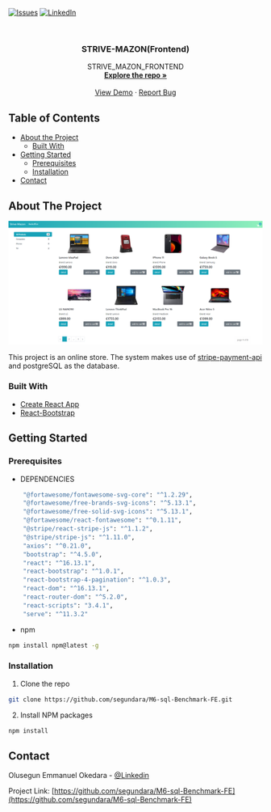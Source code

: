 
[![Issues][issues-shield]][issues-url]
[![LinkedIn][linkedin-shield]][linkedin-url]



<!-- PROJECT LOGO -->
<br />
<p align="center">

  <h3 align="center">STRIVE-MAZON(Frontend)</h3>

  <p align="center">
    STRIVE_MAZON_FRONTEND
    <br />
    <a href="https://github.com/segundara/M6-sql-Benchmark-FE"><strong>Explore the repo »</strong></a>
    <br />
    <br />
    <a href="https://segundara.github.io/M6-sql-Benchmark-FE">View Demo</a>
    ·
    <a href="https://github.com/segundara/M6-sql-Benchmark-FE/issues">Report Bug</a>
  </p>
</p>



<!-- TABLE OF CONTENTS -->
## Table of Contents

* [About the Project](#about-the-project)
  * [Built With](#built-with)
* [Getting Started](#getting-started)
  * [Prerequisites](#prerequisites)
  * [Installation](#installation)
* [Contact](#contact)



<!-- ABOUT THE PROJECT -->
## About The Project

[![Product Name Screen Shot][product-screenshot]](https://segundara.github.io/M6-sql-Benchmark-FE)

This project is an online store.
The system makes use of [stripe-payment-api](https://stripe.com/en-fi) and postgreSQL as the database.



### Built With

* [Create React App](https://github.com/facebook/create-react-app)
* [React-Bootstrap](https://react-bootstrap.github.io/)



<!-- GETTING STARTED -->
## Getting Started

### Prerequisites

* DEPENDENCIES
```sh
    "@fortawesome/fontawesome-svg-core": "^1.2.29",
    "@fortawesome/free-brands-svg-icons": "^5.13.1",
    "@fortawesome/free-solid-svg-icons": "^5.13.1",
    "@fortawesome/react-fontawesome": "^0.1.11",
    "@stripe/react-stripe-js": "^1.1.2",
    "@stripe/stripe-js": "^1.11.0",
    "axios": "^0.21.0",
    "bootstrap": "^4.5.0",
    "react": "^16.13.1",
    "react-bootstrap": "^1.0.1",
    "react-bootstrap-4-pagination": "^1.0.3",
    "react-dom": "^16.13.1",
    "react-router-dom": "^5.2.0",
    "react-scripts": "3.4.1",
    "serve": "^11.3.2"
```

* npm
```sh
npm install npm@latest -g
```

### Installation

1. Clone the repo
```sh
git clone https://github.com/segundara/M6-sql-Benchmark-FE.git
```
2. Install NPM packages
```sh
npm install
```


<!-- CONTACT -->
## Contact

Olusegun Emmanuel Okedara - [@Linkedin](https://www.linkedin.com/in/olusegunemmanuelokedara/)

Project Link: [https://github.com/segundara/M6-sql-Benchmark-FE](https://github.com/segundara/M6-sql-Benchmark-FE)





<!-- MARKDOWN LINKS & IMAGES -->
<!-- https://www.markdownguide.org/basic-syntax/#reference-style-links -->
[issues-shield]: https://img.shields.io/github/issues/segundara/M6-sql-benchmark-FE.svg?style=flat-square
[issues-url]: https://github.com/segundara/M6-sql-Benchmark-FE/issues
[linkedin-shield]: https://img.shields.io/badge/-LinkedIn-black.svg?style=flat-square&logo=linkedin&colorB=555
[linkedin-url]: https://www.linkedin.com/in/olusegunemmanuelokedara/
[product-screenshot]: https://github.com/segundara/M6-sql-Benchmark-FE/blob/main/public/M6_FE_Capture.PNG